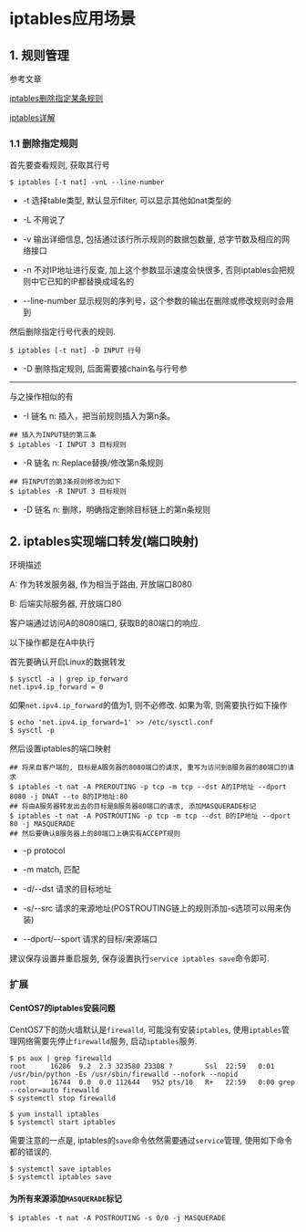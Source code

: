 # iptables应用场景

## 1. 规则管理

参考文章

[iptables删除指定某条规则](http://www.111cn.net/sys/linux/58445.htm)

[iptables详解](http://blog.chinaunix.net/uid-26495963-id-3279216.html)

### 1.1 删除指定规则

首先要查看规则, 获取其行号

```
$ iptables [-t nat] -vnL --line-number
```

- -t 选择table类型, 默认显示filter, 可以显示其他如nat类型的

- -L 不用说了

- -v 输出详细信息, 包括通过该行所示规则的数据包数量, 总字节数及相应的网络接口

- -n 不对IP地址进行反查, 加上这个参数显示速度会快很多, 否则iptables会把规则中它已知的IP都替换成域名的

- --line-number 显示规则的序列号，这个参数的输出在删除或修改规则时会用到

然后删除指定行号代表的规则.

```
$ iptables [-t nat] -D INPUT 行号
```

- -D 删除指定规则, 后面需要接chain名与行号参

------

与之操作相似的有

- -I 链名 n: 插入，把当前规则插入为第n条。

```
## 插入为INPUT链的第三条
$ iptables -I INPUT 3 目标规则
```

- -R 链名 n: Replace替换/修改第n条规则

```
## 将INPUT的第3条规则修改为如下
$ iptables -R INPUT 3 目标规则
```

- -D 链名 n: 删除，明确指定删除目标链上的第n条规则

## 2. iptables实现端口转发(端口映射)

环境描述

A: 作为转发服务器, 作为相当于路由, 开放端口8080

B: 后端实际服务器, 开放端口80

客户端通过访问A的8080端口, 获取B的80端口的响应.

以下操作都是在A中执行

首先要确认开启Linux的数据转发

```
$ sysctl -a | grep ip_forward
net.ipv4.ip_forward = 0
```

如果`net.ipv4.ip_forward`的值为1, 则不必修改. 如果为零, 则需要执行如下操作

```
$ echo 'net.ipv4.ip_forward=1' >> /etc/sysctl.conf
$ sysctl -p
```

然后设置iptables的端口映射

```
## 将来自客户端的, 目标是A服务器的8080端口的请求, 重写为访问到B服务器的80端口的请求
$ iptables -t nat -A PREROUTING -p tcp -m tcp --dst A的IP地址 --dport 8080 -j DNAT --to B的IP地址:80
## 将由A服务器转发出去的目标是B服务器80端口的请求, 添加MASQUERADE标记
$ iptables -t nat -A POSTROUTING -p tcp -m tcp --dst B的IP地址 --dport 80 -j MASQUERADE
## 然后要确认B服务器上的80端口上确实有ACCEPT规则
```

- -p protocol

- -m match, 匹配

- -d/--dst 请求的目标地址

- -s/--src 请求的来源地址(POSTROUTING链上的规则添加-s选项可以用来伪装<IP></IP>)

- --dport/--sport 请求的目标/来源端口

建议保存设置并重启服务, 保存设置执行`service iptables save`命令即可.

### 扩展

#### CentOS7的iptables安装问题

CentOS7下的防火墙默认是`firewalld`, 可能没有安装`iptables`, 使用`iptables`管理网络需要先停止`firewalld`服务, 启动`iptables`服务.

```
$ ps aux | grep firewalld
root      16286  9.2  2.3 323580 23308 ?        Ssl  22:59   0:01 /usr/bin/python -Es /usr/sbin/firewalld --nofork --nopid
root      16744  0.0  0.0 112644   952 pts/10   R+   22:59   0:00 grep --color=auto firewalld
$ systemctl stop firewalld

$ yum install iptables
$ systemctl start iptables
```

需要注意的一点是, iptables的`save`命令依然需要通过`service`管理, 使用如下命令都的错误的.

```
$ systemctl save iptables
$ systemctl iptables save
```

#### 为所有来源添加`MASQUERADE`标记

```
$ iptables -t nat -A POSTROUTING -s 0/0 -j MASQUERADE
```
